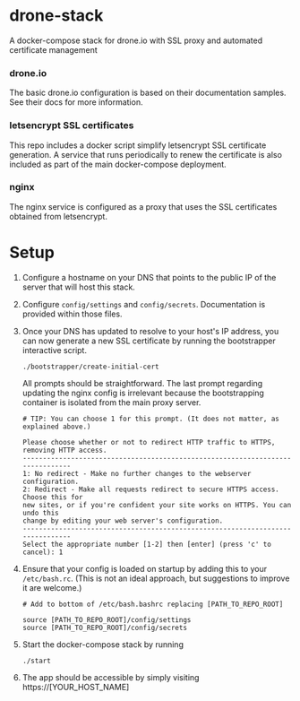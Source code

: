 # drone-stack

A docker-compose stack for drone.io with SSL proxy and automated certificate management 

### drone.io

The basic drone.io configuration is based on their documentation samples. See their docs for more information. 

### letsencrypt SSL certificates

This repo includes a docker script simplify letsencrypt SSL certificate generation. A service that runs periodically to renew the certificate is also included as part of the main docker-compose deployment.

### nginx

The nginx service is configured as a proxy that uses the SSL certificates obtained from letsencrypt.

# Setup

1. Configure a hostname on your DNS that points to the public IP of the server that will host this stack.

2. Configure `config/settings` and `config/secrets`.  Documentation is provided within those files. 

3. Once your DNS has updated to resolve to your host's IP address, you can now generate a new SSL certificate by running the bootstrapper interactive script.

    ```
    ./bootstrapper/create-initial-cert
    ``` 

    All prompts should be straightforward. The last prompt regarding updating the nginx config is irrelevant because the bootstrapping container is isolated from the main proxy server.

    ```
    # TIP: You can choose 1 for this prompt. (It does not matter, as explained above.)
    
    Please choose whether or not to redirect HTTP traffic to HTTPS, removing HTTP access.
    -------------------------------------------------------------------------------
    1: No redirect - Make no further changes to the webserver configuration.
    2: Redirect - Make all requests redirect to secure HTTPS access. Choose this for
    new sites, or if you're confident your site works on HTTPS. You can undo this
    change by editing your web server's configuration.
    -------------------------------------------------------------------------------
    Select the appropriate number [1-2] then [enter] (press 'c' to cancel): 1
    ```

4. Ensure that your config is loaded on startup by adding this to your `/etc/bash.rc`. (This is not an ideal approach, but suggestions to improve it are welcome.)  

    ```
    # Add to bottom of /etc/bash.bashrc replacing [PATH_TO_REPO_ROOT]
    
    source [PATH_TO_REPO_ROOT]/config/settings
    source [PATH_TO_REPO_ROOT]/config/secrets
    ```

5. Start the docker-compose stack by running 

    ```
    ./start
    ```

5. The app should be accessible by simply visiting https://[YOUR_HOST_NAME]
